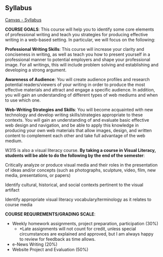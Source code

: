 
## Syllabus

[Canvas - Syllabus](https://iu.instructure.com/courses/2074703/assignments/syllabus)

**COURSE GOALS**: This course will help you to identify some core elements of professional writing and teach you strategies for producing effective writing in a web-based setting. In particular, we will focus on the following:

**Professional Writing Skills**: This course will increase your clarity and conciseness in writing, as well as teach you how to present yourself in a professional manner to potential employers and shape your professional image. For all writings, this will include problem solving and establishing and developing a strong argument.

**Awareness of Audience**: You will create audience profiles and research potential readers/viewers of your writing in order to produce the most effective materials and attract and engage a specific audience. In addition, you will gain an understanding of different types of web mediums and when to use which one.

**Web-Writing Strategies and Skills**: You will become acquainted with new technology and develop writing skills/strategies appropriate to these contexts. You will gain an understanding of and evaluate basic effective web design and navigation, and be able to apply this knowledge in producing your own web materials that allow images, design, and written content to complement each other and take full advantage of the web medium.

W315 is also a visual literacy course. **By taking a course in Visual Literacy, students will be able to do the following by the end of the semester**:

Critically analyze or produce visual media and their roles in the presentation of ideas and/or concepts (such as photographs, sculpture, video, film, new media, presentations, or papers)

Identify cultural, historical, and social contexts pertinent to the visual artifact

Identify appropriate visual literacy vocabulary/terminology as it relates to course media 

**COURSE REQUIREMENTS/GRADING SCALE**:

* Weekly homework assignments, project preparation, participation (30%)
  * *Late assignments will not count for credit, unless special circumstances are explained and approved, but I am always happy to review for feedback as time allows.
* e-News Writing (20%)         
* Website Project and Evaluation (50%) 
